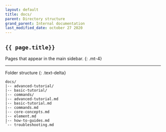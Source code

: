 ```yaml
---
layout: default
title: docs/
parent: Directory structure
grand_parent: Internal documentation
last_modified_date: october 27 2020
---
```


## `{{ page.title}} `
Pages that appear in the main sidebar.
{: .mt-4}

---

Folder structure
{: .text-delta}

```treeview
docs/
|-- advanced-tutorial/
|-- basic-tutorial/
|-- commands/
|-- advanced-tutorial.md
|-- basic-tutorial.md
|-- commands.md
|-- core-concepts.md
|-- element.md
|-- how-to-guides.md
`-- troubleshooting.md
 ```